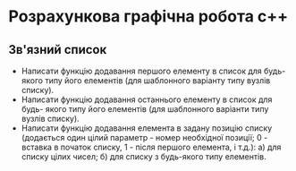 <h1>Розрахункова графічна робота c++</h1>
  <h2>Зв'язний список</h2>
  

<ul>
<li>Написати функцію додавання першого елементу в список для будь-
  якого типу його елементів (для шаблонного варіанту типу вузлів списку).</li>
<li>Написати функцію додавання останнього елементу в список для будь-
  якого типу його елементів (для шаблонного варіанти типу вузлів списку).</li>
<li>Написати функцію додавання елемента в задану позицію списку
  (додається один цілий параметр - номер необхідної позиції; 0 - вставка в  
  початок списку, 1 - після першого елемента, і т.д.): а) для списку цілих чисел;
  б) для списку з будь-якого типу елементів.</li>
</ul>
